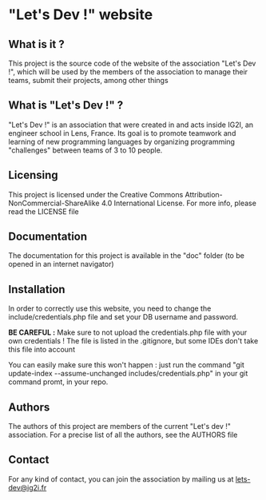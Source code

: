 # "Let's Dev !" website

## What is it ?

This project is the source code of the website of the association "Let's Dev !", which will be used by the members of the association to manage their teams, submit their projects, among other things

## What is "Let's Dev !" ?

"Let's Dev !" is an association that were created in and acts inside IG2I, an engineer school in Lens, France. Its goal is to promote teamwork and learning of new programming languages by organizing programming "challenges" between teams of 3 to 10 people.

## Licensing

This project is licensed under the Creative Commons Attribution-NonCommercial-ShareAlike 4.0 International License. For more info, please read the LICENSE file

## Documentation

The documentation for this project is available in the "doc" folder (to be opened in an internet navigator)

## Installation

In order to correctly use this website, you need to change the include/credentials.php file and set your DB username and password.

**BE CAREFUL :** Make sure to not upload the credentials.php file with your own credentials ! The file is listed in the .gitignore, but some IDEs don't take this file into account

You can easily make sure this won't happen : just run the command "git update-index --assume-unchanged includes/credentials.php" in your git command promt, in your repo.

## Authors

The authors of this project are members of the current "Let's dev !" association. For a precise list of all the authors, see the AUTHORS file

## Contact

For any kind of contact, you can join the association by mailing us at lets-dev@ig2i.fr

